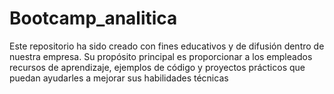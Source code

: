 # Bootcamp_analitica
Este repositorio ha sido creado con fines educativos y de difusión dentro de nuestra empresa. Su propósito principal es proporcionar a los empleados recursos de aprendizaje, ejemplos de código y proyectos prácticos que puedan ayudarles a mejorar sus habilidades técnicas
